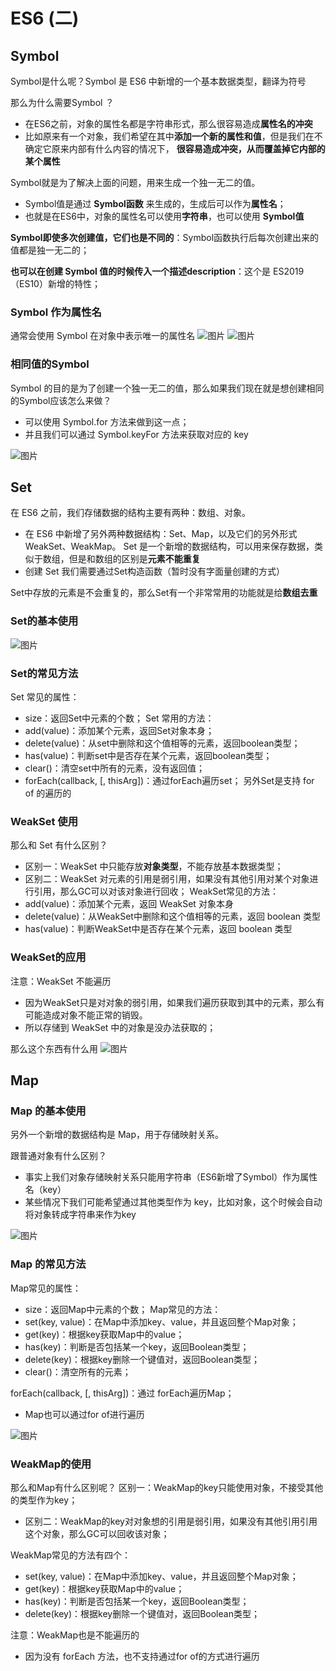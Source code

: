 # ES6 (二)
## Symbol 
Symbol是什么呢？Symbol 是 ES6 中新增的一个基本数据类型，翻译为符号

那么为什么需要Symbol ？
* 在ES6之前，对象的属性名都是字符串形式，那么很容易造成**属性名的冲突**
* 比如原来有一个对象，我们希望在其中**添加一个新的属性和值**，但是我们在不确定它原来内部有什么内容的情况下，
**很容易造成冲突，从而覆盖掉它内部的某个属性**

Symbol就是为了解决上面的问题，用来生成一个独一无二的值。
* Symbol值是通过 **Symbol函数** 来生成的，生成后可以作为**属性名**；
* 也就是在ES6中，对象的属性名可以使用**字符串**，也可以使用 **Symbol值**

**Symbol即使多次创建值，它们也是不同的**：Symbol函数执行后每次创建出来的值都是独一无二的；

**也可以在创建 Symbol 值的时候传入一个描述description**：这个是 ES2019（ES10）新增的特性；

### Symbol 作为属性名
通常会使用 Symbol 在对象中表示唯一的属性名
![图片](../.vuepress/public/images/symbol1.png)
![图片](../.vuepress/public/images/symbol2.png)
### 相同值的Symbol
Symbol 的目的是为了创建一个独一无二的值，那么如果我们现在就是想创建相同的Symbol应该怎么来做？
* 可以使用 Symbol.for 方法来做到这一点；
* 并且我们可以通过 Symbol.keyFor 方法来获取对应的 key

![图片](../.vuepress/public/images/symbol3.png)
## Set 
在 ES6 之前，我们存储数据的结构主要有两种：数组、对象。
* 在 ES6 中新增了另外两种数据结构：Set、Map，以及它们的另外形式WeakSet、WeakMap。
Set 是一个新增的数据结构，可以用来保存数据，类似于数组，但是和数组的区别是**元素不能重复**
* 创建 Set 我们需要通过Set构造函数（暂时没有字面量创建的方式）

Set中存放的元素是不会重复的，那么Set有一个非常常用的功能就是给**数组去重**
### Set的基本使用 
![图片](../.vuepress/public/images/set1.png)
### Set的常见方法
Set 常见的属性：
* size：返回Set中元素的个数；
Set 常用的方法：
* add(value)：添加某个元素，返回Set对象本身；
* delete(value)：从set中删除和这个值相等的元素，返回boolean类型；
* has(value)：判断set中是否存在某个元素，返回boolean类型；
* clear()：清空set中所有的元素，没有返回值；
* forEach(callback, [, thisArg])：通过forEach遍历set；
另外Set是支持 for of 的遍历的

### WeakSet 使用
那么和 Set 有什么区别？
* 区别一：WeakSet 中只能存放**对象类型**，不能存放基本数据类型；
* 区别二：WeakSet 对元素的引用是弱引用，如果没有其他引用对某个对象进行引用，那么GC可以对该对象进行回收；
WeakSet常见的方法：
* add(value)：添加某个元素，返回 WeakSet 对象本身
* delete(value)：从WeakSet中删除和这个值相等的元素，返回 boolean 类型
* has(value)：判断WeakSet中是否存在某个元素，返回 boolean 类型
### WeakSet的应用
注意：WeakSet 不能遍历
* 因为WeakSet只是对对象的弱引用，如果我们遍历获取到其中的元素，那么有可能造成对象不能正常的销毁。
* 所以存储到 WeakSet 中的对象是没办法获取的；

那么这个东西有什么用
![图片](../.vuepress/public/images/weakset.png)
## Map 
### Map 的基本使用
另外一个新增的数据结构是 Map，用于存储映射关系。

跟普通对象有什么区别？
* 事实上我们对象存储映射关系只能用字符串（ES6新增了Symbol）作为属性名（key）
* 某些情况下我们可能希望通过其他类型作为 key，比如对象，这个时候会自动将对象转成字符串来作为key

![图片](../.vuepress/public/images/mapmap.png)
### Map 的常见方法
Map常见的属性：
* size：返回Map中元素的个数；
Map常见的方法：
* set(key, value)：在Map中添加key、value，并且返回整个Map对象；
* get(key)：根据key获取Map中的value；
* has(key)：判断是否包括某一个key，返回Boolean类型；
* delete(key)：根据key删除一个键值对，返回Boolean类型；
* clear()：清空所有的元素；

forEach(callback, [, thisArg])：通过 forEach遍历Map；
* Map也可以通过for of进行遍历

![图片](../.vuepress/public/images/mapmap2.png)
### WeakMap的使用
那么和Map有什么区别呢？
区别一：WeakMap的key只能使用对象，不接受其他的类型作为key；
* 区别二：WeakMap的key对对象想的引用是弱引用，如果没有其他引用引用这个对象，那么GC可以回收该对象；

WeakMap常见的方法有四个：
* set(key, value)：在Map中添加key、value，并且返回整个Map对象；
* get(key)：根据key获取Map中的value；
* has(key)：判断是否包括某一个key，返回Boolean类型；
* delete(key)：根据key删除一个键值对，返回Boolean类型；

注意：WeakMap也是不能遍历的
* 因为没有 forEach 方法，也不支持通过for of的方式进行遍历
